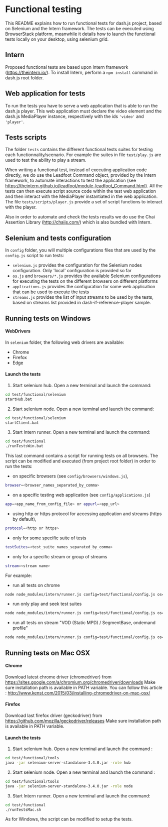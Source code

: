 # Functional testing

This README explains how to run functional tests for dash.js project, based on Selenium and the Intern framework.
The tests can be executed using BrowserStack platform, meanwhile it details how to launch the functional tests locally on your desktop, using selenium grid.

## Intern
Proposed functional tests are based upon Intern framework (https://theintern.io/).
To install Intern, perform a ```npm install``` command in dash.js root folder.

## Web application for tests
To run the tests you have to serve a web application that is able to run the dash.js player.
This web application must declare the video element and the dash.js MediaPlayer instance, respectively with the ids ```'video'``` and ```'player'```.

## Tests scripts
The folder ```tests``` contains the different functional tests suites for testing each functionnality/scenario.
For example the suites in file ```test/play.js``` are used to test the ability to play a stream.

When writing a functional test, instead of executing application code directly, we do use the Leadfoot Command object, provided by the Intern framework, to automate interactions to test the application (see https://theintern.github.io/leadfoot/module-leadfoot_Command.html).
All the tests can then execute script source code within the test web application and then interact with the MediaPlayer instantiated in the web application.
The file ```tests/scripts/player.js``` provide a set of script functions to interact with the player.

Also in order to automate and check the tests results we do use the Chai Assertion Library (http://chaijs.com/) which is also bundled with Intern.

## Selenium and tests configuration
In ```config``` folder, you will multiple configurations files that are used by the ```config.js``` script to run tests:
- ```selenium.js``` provides the configuration for the Selenium nodes configuration. Only 'local' configuration is provided so far
- ```os.js``` and ```browsers/*.js``` provides the available Selenium configurations for executing the tests on the different browsers on different platforms
- ```applications.js``` provides the configuration for some web application that can be used to execute the tests
- ```streams.js``` provides the list of input streams to be used by the tests, based on streams list provided in dash-if-reference-player sample.

## Running tests on Windows
#### WebDrivers
In ```selenium``` folder, the following web drivers are available:
- Chrome
- Firefox
- Edge

#### Launch the tests
1. Start selenium hub. Open a new terminal and launch the command:
```sh
cd test/functional/selenium
startHub.bat
```

2. Start selenium node. Open a new terminal and launch the command:
```sh
cd test/functional/selenium
startClient.bat
```

3. Start Intern runner. Open a new terminal and launch the command:
```sh
cd test/functional
./runTestsWin.bat
```

This last command contains a script for running tests on all browsers.
The script can be modified and executed (from project root folder) in order to run the tests:
- on specific browsers (see ```config/browsers/windows.js```),
```sh
browser=<browser_names_separated_by_comma>
```
- on a specific testing web application (see ```config/applications.js```)
```sh
app=<app_name_from_config_file> or appurl=<app_url>
```
- using http or https protocol for accessing application and streams (https by default),
```sh
protocol=<http or https>
```
- only for some specific suite of tests
```sh
testSuites=<test_suite_names_separated_by_comma>
```
- only for a specific stream or group of streams
```sh
stream=<stream name>
```

For example:
- run all tests on chrome
```sh
node node_modules/intern/runner.js config=test/functional/config.js os=windows browsers=chrome
```
- run only play and seek test suites
```sh
node node_modules/intern/runner.js config=test/functional/config.js os=windows browsers=chrome testSuites=\"play,seek\"
```
- run all tests on stream "VOD (Static MPD) / SegmentBase, ondemand profile"
```sh
node node_modules/intern/runner.js config=test/functional/config.js os=windows browsers=chrome stream=\"VOD (Static MPD) / SegmentBase, ondemand profile\"
```


## Running tests on Mac OSX
#### Chrome
Download latest chrome driver (chromedriver) from https://sites.google.com/a/chromium.org/chromedriver/downloads
Make sure installation path is available in PATH variable.
You can follow this article : http://www.kenst.com/2015/03/installing-chromedriver-on-mac-osx/

#### Firefox
Download last firefox driver (geckodriver) from https://github.com/mozilla/geckodriver/releases
Make sure installation path is available in PATH variable.

#### Launch the tests
1. Start selenium hub. Open a new terminal and launch the command :
```sh
cd test/functional/tools
java -jar selenium-server-standalone-3.4.0.jar -role hub
```

2. Start selenium node. Open a new terminal and launch the command :
```sh
cd test/functional/tools
java -jar selenium-server-standalone-3.4.0.jar -role node
```
3. Start Intern runner. Open a new terminal and launch the command:
```sh
cd test/functional
./runTestsMac.sh
```

As for Windows, the script can be modified to setup the tests.

